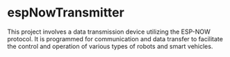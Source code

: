 # espNowTransmitter
This project involves a data transmission device utilizing the ESP-NOW protocol. It is programmed for communication and data transfer to facilitate the control and operation of various types of robots and smart vehicles.
